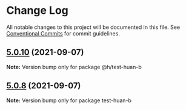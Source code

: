 # Change Log

All notable changes to this project will be documented in this file.
See [Conventional Commits](https://conventionalcommits.org) for commit guidelines.

## [5.0.10](https://github.com/huanhuanwa/test-pub/compare/v5.0.9...v5.0.10) (2021-09-07)

**Note:** Version bump only for package @h/test-huan-b





## [5.0.8](https://github.com/huanhuanwa/test-pub/compare/v5.0.7...v5.0.8) (2021-09-07)

**Note:** Version bump only for package test-huan-b
